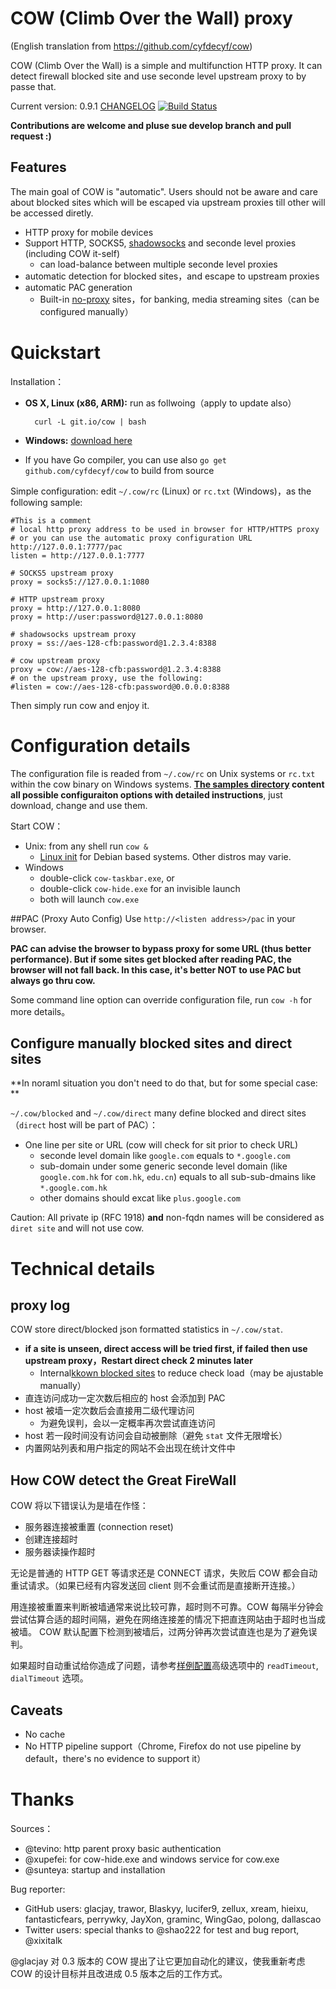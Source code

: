# COW (Climb Over the Wall) proxy
(English translation from https://github.com/cyfdecyf/cow)

COW (Climb Over the Wall) is a simple and multifunction HTTP proxy. It can detect firewall blocked site and use seconde level upstream proxy to by passe that.


Current version: 0.9.1 [CHANGELOG](CHANGELOG)
[![Build Status](https://travis-ci.org/cyfdecyf/cow.png?branch=master)](https://travis-ci.org/cyfdecyf/cow)

**Contributions are welcome and pluse sue develop branch and pull request :)**

## Features

The main goal of COW is "automatic". Users should not be aware and care about blocked sites which will be escaped via upstream proxies till other will be accessed diretly.

- HTTP proxy for mobile devices
- Support HTTP, SOCKS5, [shadowsocks](https://github.com/clowwindy/shadowsocks/wiki/Shadowsocks-%E4%BD%BF%E7%94%A8%E8%AF%B4%E6%98%8E) and seconde level proxies (including COW it-self)
  - can load-balance between multiple seconde level proxies
- automatic detection for blocked sites，and escape to upstream proxies
- automatic PAC generation
  - Built-in [no-proxy](site_direct.go) sites，for banking, media streaming sites（can be configured manually）

# Quickstart

Installation：

- **OS X, Linux (x86, ARM):** run as follwoing（apply to update also）

        curl -L git.io/cow | bash

- **Windows:** [download here](http://dl.chenyufei.info/cow/)
- If you have Go compiler, you can use also `go get github.com/cyfdecyf/cow` to build from source

Simple configuration: edit `~/.cow/rc` (Linux) or `rc.txt` (Windows)，as the following sample:

    #This is a comment
    # local http proxy address to be used in browser for HTTP/HTTPS proxy
    # or you can use the automatic proxy configuration URL http://127.0.0.1:7777/pac
    listen = http://127.0.0.1:7777

    # SOCKS5 upstream proxy
    proxy = socks5://127.0.0.1:1080

    # HTTP upstream proxy
    proxy = http://127.0.0.1:8080
    proxy = http://user:password@127.0.0.1:8080

    # shadowsocks upstream proxy
    proxy = ss://aes-128-cfb:password@1.2.3.4:8388

    # cow upstream proxy
    proxy = cow://aes-128-cfb:password@1.2.3.4:8388
    # on the upstream proxy, use the following:
    #listen = cow://aes-128-cfb:password@0.0.0.0:8388

Then simply run cow and enjoy it.

# Configuration details

The configuration file is readed from `~/.cow/rc` on Unix systems or `rc.txt` within the cow binary on Windows systems. **[The samples directory](doc/sample-config/rc) content all possible configuraiton options with detailed instructions**, just download, change and use them.

Start COW：

- Unix: from any shell run `cow &`
  - [Linux init](doc/init.d/cow) for Debian based systems. Other distros may varie.
- Windows
  - double-click `cow-taskbar.exe`, or
  - double-click `cow-hide.exe` for an invisible launch
  - both will launch `cow.exe`

##PAC (Proxy Auto Config)
Use `http://<listen address>/pac` in your browser.

**PAC can advise the browser to bypass proxy for some URL (thus better performance). But if some sites get blocked after reading PAC, the browser will not fall back. In this case, it's better NOT to use PAC but always go thru cow.**

Some command line option can override configuration file, run `cow -h` for more details。

## Configure manually blocked sites and direct sites

**In noraml situation you don't need to do that, but for some special case: **

`~/.cow/blocked` and `~/.cow/direct` many define blocked and direct sites（`direct` host will be part of PAC）：

- One line per site or URL (cow will check for sit prior to check URL)
  - seconde level domain like `google.com` equals to `*.google.com`
  - sub-domain under some generic seconde level domain (like `google.com.hk` for `com.hk`, `edu.cn`) equals to all sub-sub-dmains like `*.google.com.hk`
  - other domains should excat like `plus.google.com`

Caution: All private ip (RFC 1918) **and** non-fqdn names will be considered as `diret site` and will not use cow.

# Technical details

## proxy log

COW store direct/blocked json formatted statistics in `~/.cow/stat`.

- **if a site is unseen, direct access will be tried first, if failed then use upstream proxy，Restart direct check 2 minutes later**
  - Internal[kkown blocked sites](site_blocked.go) to reduce check load（may be ajustable manually）
- 直连访问成功一定次数后相应的 host 会添加到 PAC
- host 被墙一定次数后会直接用二级代理访问
  - 为避免误判，会以一定概率再次尝试直连访问
- host 若一段时间没有访问会自动被删除（避免 `stat` 文件无限增长）
- 内置网站列表和用户指定的网站不会出现在统计文件中

## How COW detect the Great FireWall

COW 将以下错误认为是墙在作怪：

- 服务器连接被重置 (connection reset)
- 创建连接超时
- 服务器读操作超时

无论是普通的 HTTP GET 等请求还是 CONNECT 请求，失败后 COW 都会自动重试请求。（如果已经有内容发送回 client 则不会重试而是直接断开连接。）

用连接被重置来判断被墙通常来说比较可靠，超时则不可靠。COW 每隔半分钟会尝试估算合适的超时间隔，避免在网络连接差的情况下把直连网站由于超时也当成被墙。
COW 默认配置下检测到被墙后，过两分钟再次尝试直连也是为了避免误判。

如果超时自动重试给你造成了问题，请参考[样例配置](doc/sample-config/rc)高级选项中的 `readTimeout`, `dialTimeout` 选项。

## Caveats

- No cache
- No HTTP pipeline support（Chrome, Firefox do not use pipeline by default，there's no evidence to support it）

# Thanks

Sources：

- @tevino: http parent proxy basic authentication
- @xupefei: for cow-hide.exe and windows service for cow.exe
- @sunteya: startup and installation

Bug reporter:

- GitHub users: glacjay, trawor, Blaskyy, lucifer9, zellux, xream, hieixu, fantasticfears, perrywky, JayXon, graminc, WingGao, polong, dallascao
- Twitter users: special thanks to @shao222 for test and bug report, @xixitalk

@glacjay 对 0.3 版本的 COW 提出了让它更加自动化的建议，使我重新考虑 COW 的设计目标并且改进成 0.5 版本之后的工作方式。
